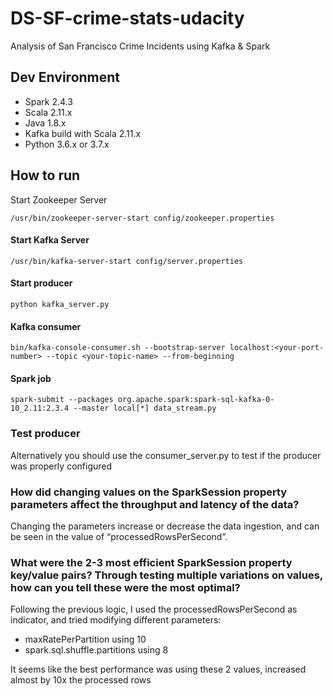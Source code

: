 # DS-SF-crime-stats-udacity
Analysis of San Francisco Crime Incidents using Kafka &amp; Spark

## Dev Environment

* Spark 2.4.3
* Scala 2.11.x
* Java 1.8.x
* Kafka build with Scala 2.11.x
* Python 3.6.x or 3.7.x

## How to run
Start Zookeeper Server

```/usr/bin/zookeeper-server-start config/zookeeper.properties```

#### Start Kafka Server

```/usr/bin/kafka-server-start config/server.properties```

#### Start producer

```python kafka_server.py```

#### Kafka consumer

```bin/kafka-console-consumer.sh --bootstrap-server localhost:<your-port-number> --topic <your-topic-name> --from-beginning```

#### Spark job

```spark-submit --packages org.apache.spark:spark-sql-kafka-0-10_2.11:2.3.4 --master local[*] data_stream.py```

### Test producer

Alternatively you should use the consumer_server.py to test if the producer was properly configured


### How did changing values on the SparkSession property parameters affect the throughput and latency of the data?

Changing the parameters increase or decrease the data ingestion, and can be seen in the value of “processedRowsPerSecond”.

### What were the 2-3 most efficient SparkSession property key/value pairs? Through testing multiple variations on values, how can you tell these were the most optimal?

Following the previous logic, I used the processedRowsPerSecond as indicator, and tried modifying different parameters:
* maxRatePerPartition using 10
* spark.sql.shuffle.partitions using 8

It seems like the best performance was using these 2 values, increased almost by 10x the processed rows

